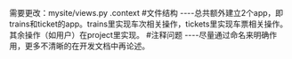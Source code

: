 需要更改：mysite/views.py .context
#文件结构
----总共额外建立2个app，即trains和ticket的app。trains里实现车次相关操作，tickets里实现车票相关操作。其余操作（如用户）在project里实现。
#注释问题
----尽量通过命名来明确作用，更多不清晰的在开发文档中再论述。
